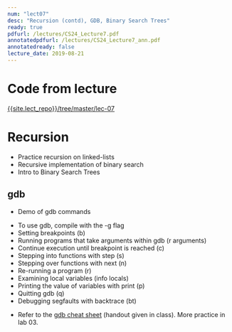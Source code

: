 ```yaml
---
num: "lect07"
desc: "Recursion (contd), GDB, Binary Search Trees"
ready: true
pdfurl: /lectures/CS24_Lecture7.pdf
annotatedpdfurl: /lectures/CS24_Lecture7_ann.pdf
annotatedready: false
lecture_date: 2019-08-21
---
```


# Code from lecture
[{{site.lect_repo}}/tree/master/lec-07]({{site.lect_repo}}/tree/master/lec-07)


# Recursion
* Practice recursion on linked-lists
* Recursive implementation of binary search
* Intro to Binary Search Trees

## gdb

* Demo of gdb commands 
 - To use gdb, compile with the -g flag
 - Setting breakpoints (b)
 - Running programs that take arguments within gdb (r arguments)
 - Continue execution until breakpoint is reached (c)
 - Stepping into functions with step (s)
 - Stepping over functions with next (n)
 - Re-running a program (r)
 - Examining local variables  (info locals)
 - Printing the value of variables with print (p)
 - Quitting gdb (q)
 - Debugging segfaults with backtrace (bt)
* Refer to the [gdb cheat sheet]({{site.lect_notes}}/GDB-cheatsheet.pdf) (handout given in class). More practice in lab 03.
